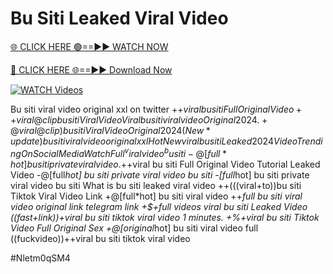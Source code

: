 # Bu Siti Leaked Viral Video


[🌐 CLICK HERE 🟢==►► WATCH NOW](https://cutt.ly/ZrqxdKBg)

[🔴 CLICK HERE 🌐==►► Download Now](https://cutt.ly/ZrqxdKBg)

[![WATCH Videos](https://i.imgur.com/dJHk4Zq.gif)](https://cutt.ly/ZrqxdKBg)




























Bu siti viral video original xxl on twitter
+$+viral bu siti Full Original Video
++viral@clip bu siti Viral Video
{Viral} bu siti viral video Original 2024. +@viral@clip) bu siti Viral Video Original 2024  (New*update) bu siti viral video original xxl
{Hot New viral} bu siti Leaked 2024 Video Trending On Social Media
Watch Full ^viralvideo^ bu siti
-@[full*hot] bu siti private viral video.
+$+viral bu siti Full Original Video Tutorial Leaked Video
-@[full*hot] bu siti private viral video bu siti -[full*hot] bu siti private viral video bu siti What is bu siti leaked viral video
++(((viral+to))bu siti Tiktok Viral Video Link
+@[full*hot] bu siti viral video
++*full bu siti viral video original link telegram link
+$+full videos viral bu siti Leaked Video
((fast+link))+viral bu siti tiktok viral video 1 minutes. +%+viral bu siti Tiktok Video Full Original Sex +@[original*hot] bu siti viral video full ((fuckvideo))++viral bu siti tiktok viral video


#Nletm0qSM4
